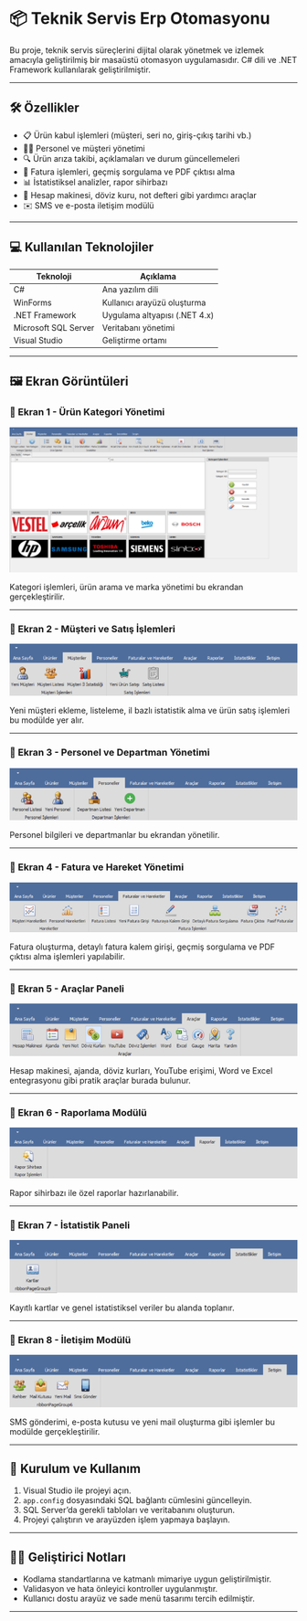 # 📦 Teknik Servis Erp Otomasyonu

Bu proje, teknik servis süreçlerini dijital olarak yönetmek ve izlemek amacıyla geliştirilmiş bir masaüstü otomasyon uygulamasıdır. C# dili ve .NET Framework kullanılarak geliştirilmiştir.

---

## 🛠 Özellikler

- 📋 Ürün kabul işlemleri (müşteri, seri no, giriş-çıkış tarihi vb.)
- 👨‍🔧 Personel ve müşteri yönetimi
- 🔍 Ürün arıza takibi, açıklamaları ve durum güncellemeleri
- 🧾 Fatura işlemleri, geçmiş sorgulama ve PDF çıktısı alma
- 📊 İstatistiksel analizler, rapor sihirbazı
- 🧰 Hesap makinesi, döviz kuru, not defteri gibi yardımcı araçlar
- ✉️ SMS ve e-posta iletişim modülü

---

## 💻 Kullanılan Teknolojiler

| Teknoloji        | Açıklama                         |
|------------------|----------------------------------|
| C#               | Ana yazılım dili                 |
| WinForms         | Kullanıcı arayüzü oluşturma      |
| .NET Framework   | Uygulama altyapısı (.NET 4.x)    |
| Microsoft SQL Server | Veritabanı yönetimi       |
| Visual Studio    | Geliştirme ortamı                |

---

## 🖼 Ekran Görüntüleri

### 📌 Ekran 1 - Ürün Kategori Yönetimi
![Ürün Kategori Yönetimi](Resimler/1.png)

Kategori işlemleri, ürün arama ve marka yönetimi bu ekrandan gerçekleştirilir.

---

### 📌 Ekran 2 - Müşteri ve Satış İşlemleri
![Müşteri İşlemleri](Resimler/2.png)

Yeni müşteri ekleme, listeleme, il bazlı istatistik alma ve ürün satış işlemleri bu modülde yer alır.

---

### 📌 Ekran 3 - Personel ve Departman Yönetimi
![Personel İşlemleri](Resimler/3.png)

Personel bilgileri ve departmanlar bu ekrandan yönetilir.

---

### 📌 Ekran 4 - Fatura ve Hareket Yönetimi
![Fatura İşlemleri](Resimler/4.png)

Fatura oluşturma, detaylı fatura kalem girişi, geçmiş sorgulama ve PDF çıktısı alma işlemleri yapılabilir.

---

### 📌 Ekran 5 - Araçlar Paneli
![Araçlar Paneli](Resimler/5.png)

Hesap makinesi, ajanda, döviz kurları, YouTube erişimi, Word ve Excel entegrasyonu gibi pratik araçlar burada bulunur.

---

### 📌 Ekran 6 - Raporlama Modülü
![Raporlama](Resimler/6.png)

Rapor sihirbazı ile özel raporlar hazırlanabilir.

---

### 📌 Ekran 7 - İstatistik Paneli
![İstatistikler](Resimler/7.png)

Kayıtlı kartlar ve genel istatistiksel veriler bu alanda toplanır.

---

### 📌 Ekran 8 - İletişim Modülü
![İletişim](Resimler/8.png)

SMS gönderimi, e-posta kutusu ve yeni mail oluşturma gibi işlemler bu modülde gerçekleştirilir.

---

## 🚀 Kurulum ve Kullanım

1. Visual Studio ile projeyi açın.
2. `app.config` dosyasındaki SQL bağlantı cümlesini güncelleyin.
3. SQL Server’da gerekli tabloları ve veritabanını oluşturun.
4. Projeyi çalıştırın ve arayüzden işlem yapmaya başlayın.

---

## 👨‍💻 Geliştirici Notları

- Kodlama standartlarına ve katmanlı mimariye uygun geliştirilmiştir.
- Validasyon ve hata önleyici kontroller uygulanmıştır.
- Kullanıcı dostu arayüz ve sade menü tasarımı tercih edilmiştir.

---





